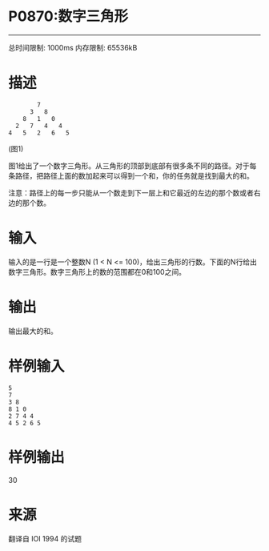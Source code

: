 # P0870:数字三角形

------

总时间限制: 1000ms 内存限制: 65536kB

# 描述

            7
          3   8
        8   1   0
      2   7   4   4
    4   5   2   6   5

(图1)

图1给出了一个数字三角形。从三角形的顶部到底部有很多条不同的路径。对于每条路径，把路径上面的数加起来可以得到一个和，你的任务就是找到最大的和。  

注意：路径上的每一步只能从一个数走到下一层上和它最近的左边的那个数或者右边的那个数。

# 输入

输入的是一行是一个整数N (1 < N <= 100)，给出三角形的行数。下面的N行给出数字三角形。数字三角形上的数的范围都在0和100之间。

# 输出

输出最大的和。

# 样例输入

    5
    7
    3 8
    8 1 0 
    2 7 4 4
    4 5 2 6 5



# 样例输出

30

# 来源

翻译自 IOI 1994 的试题

# 
